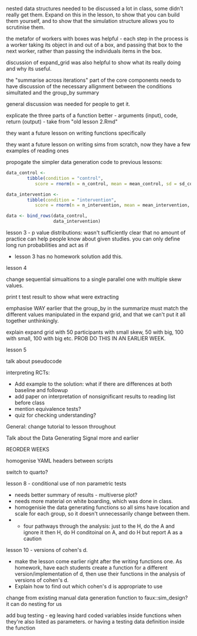 nested data structures needed to be discussed a lot in class, some didn't really get them. Expand on this in the lesson, to show that you can build them yourself, and to show that the simulation structure allows you to scrutinise them.

the metafor of workers with boxes was helpful - each step in the process is a worker taking its object in and out of a box, and passing that box to the next worker, rather than passing the individuals items in the box.



discussion of expand_grid was also helpful to show what its really doing and why its useful.



the "summarise across iterations" part of the core components needs to have discussion of the necessary allignment between the conditions simultated and the group_by summary



general discussion was needed for people to get it.



explicate the three parts of a function better - arguments (input), code, return (output) - take from "old lesson 2.Rmd"



they want a future lesson on writing functions specifically

they want a future lesson on writing sims from scratch, now they have a few examples of reading ones



propogate the simpler data generation code to previous lessons:

```R
data_control <- 
		tibble(condition = "control",
           score = rnorm(n = n_control, mean = mean_control, sd = sd_control))

data_intervention <- 
		tibble(condition = "intervention",
           score = rnorm(n = n_intervention, mean = mean_intervention, sd = sd_intervention))

data <- bind_rows(data_control,
                  data_intervention)
```



lesson 3 - p value distributions: wasn't sufficiently clear that no amount of practice can help people know about given studies. you can only define long run probabilities and act as if

- lesson 3 has no homework solution add this.



lesson 4

change sequential simualtions to a single parallel one with multiple skew values.

print  t test result to show what were extracting

emphasise WAY earlier that the group_by in the summarize must match the different values manipulated in the expand grid, and that we can't put it all together unthinkingly.

explain expand grid with 50 participants with small skew, 50 with big, 100 with small, 100 with big etc. PROB DO THIS IN AN EARLIER WEEK.



lesson 5

talk about pseudocode

interpreting RCTs:

- Add example to the solution: what if there are differences at both baseline and followup
- add paper on interpretation of nonsignificant results to reading list before class
- mention equivalence tests?
- quiz for checking understanding?



General: change tutorial to lesson throughout





Talk about the Data Generating Signal more and earlier



REORDER WEEKS

homogenise YAML headers between scripts



switch to quarto?



lesson 8 - conditional use of non parametric tests

- needs better summary of results - multiverse plot?
- needs more material on white boarding, which was done in class.
- homogenisie the data generating functions so all sims have location and scale for each group, so it doesn't unnecessarily change between them.
- - four pathways through the analysis: just to the H, do the A and ignore it then H, do H conditoinal on A, and do H but report A as a caution



lesson 10 - versions of cohen's d. 

- make the lesson come earlier right after the writing functions one. As homework, have each students create a function for a different version/implementation of d, then use their functions in the analysis of versions of cohen's d.
- Explain how to find out which cohen's d is appropriate to use



change from existing manual data generation function to faux::sim_design? it can do nesting for us



add bug testing - eg leaving hard coded variables inside functions when they're also listed as parameters. or having a testing data definition inside the function
